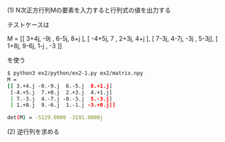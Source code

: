 (1) N次正方行列Mの要素を入力すると行列式の値を出力する

テストケースは

M = [[  3+4j, -9j , 6-5j, 8+j ],
     [ -4+5j,  7  , 2+3j, 4+j ],
     [  7-3j, 4-7j, -3j , 5-3j],
     [  1+8j, 9-6j, 1-j ,  -3 ]]

を使う

```bash
$ python3 ex2/python/ex2-1.py ex2/matrix.npy 
M =
[[ 3.+4.j -0.-9.j  6.-5.j  8.+1.j]
 [-4.+5.j  7.+0.j  2.+3.j  4.+1.j]
 [ 7.-3.j  4.-7.j -0.-3.j  5.-3.j]
 [ 1.+8.j  9.-6.j  1.-1.j -3.+0.j]]

det(M) = -5129.0000 -3191.0000j
```

(2) 逆行列を求める


